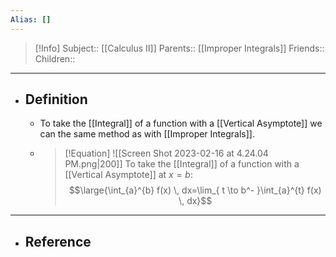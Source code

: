 ```yaml
---
Alias: []
---
```

> [!Info]
> Subject:: [[Calculus II]]
> Parents:: [[Improper Integrals]]
> Friends:: 
> Children:: 
---
- ## Definition
	- To take the [[Integral]] of a function with a [[Vertical Asymptote]] we can the same method as with [[Improper Integrals]].
	- > [!Equation]
	  > ![[Screen Shot 2023-02-16 at 4.24.04 PM.png|200]]
	  > To take the [[Integral]] of a function with a [[Vertical Asymptote]] at $x=b$:
	  > $$\large{\int_{a}^{b} f(x) \, dx=\lim_{ t \to b^- }\int_{a}^{t} f(x) \, dx}$$
---
- ## Reference